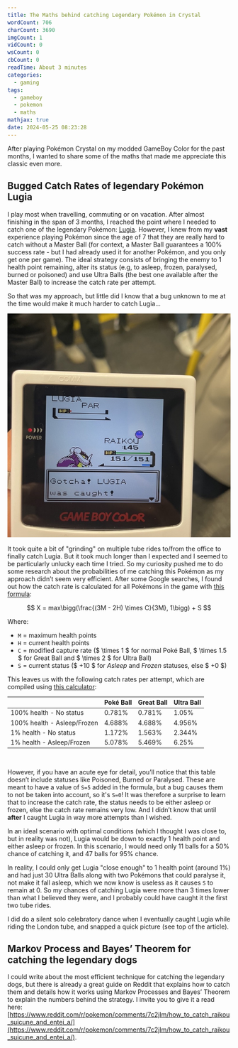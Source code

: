 ```yaml
---
title: The Maths behind catching Legendary Pokémon in Crystal
wordCount: 706
charCount: 3690
imgCount: 1
vidCount: 0
wsCount: 0
cbCount: 0
readTime: About 3 minutes
categories:
  - gaming
tags:
  - gameboy
  - pokemon
  - maths
mathjax: true
date: 2024-05-25 08:23:28
---
```


After playing Pokémon Crystal on my modded GameBoy Color for the past months, I wanted to share some of the maths that made me appreciate this classic even more. 

## Bugged Catch Rates of legendary Pokémon Lugia

I play most when travelling, commuting or on vacation. After almost finishing in the span of 3 months, I reached the point where I needed to catch one of the legendary Pokémon: [Lugia](https://pokemondb.net/pokedex/lugia). However, I knew from my **vast** experience playing Pokémon since the age of 7 that they are really hard to catch without a Master Ball (for context, a Master Ball guarantees a 100% success rate - but I had already used it for another Pokémon, and you only get one per game). The ideal strategy consists of bringing the enemy to 1 health point remaining, alter its status (e.g, to asleep, frozen, paralysed, burned or poisoned) and use Ultra Balls (the best one available after the Master Ball) to increase the catch rate per attempt. 

So that was my approach, but little did I know that a bug unknown to me at the time would make it much harder to catch Lugia...

![Catching Lugia with a great ball on the London Tube ride back home.](./Pokemon-Crystal-Maths/catching_lugia.jpeg)

<!--more-->

It took quite a bit of "grinding" on multiple tube rides to/from the office to finally catch Lugia. But it took much longer than I expected and I seemed to be particularly unlucky each time I tried. So my curiosity pushed me to do some research about the probabilities of me catching this Pokémon as my approach didn’t seem very efficient. After some Google searches, I found out how the catch rate is calculated for all Pokémons in the game with [this formula](https://www.dragonflycave.com/mechanics/gen-ii-capturing):

$$
X = max\bigg(\frac{(3M - 2H) \times C}{3M}, 1\bigg) + S
$$

Where:

- `M` = maximum health points
- `H` = current health points
- `C` = modified capture rate ($ \times 1 $ for normal Poké Ball, $ \times 1.5 $ for Great Ball and $ \times 2 $ for Ultra Ball)
- `S` = current status ($ +10 $ for *Asleep* and *Frozen* statuses, else $ +0 $)

This leaves us with the following catch rates per attempt, which are compiled using [this calculator](https://www.dragonflycave.com/calculators/gen-ii-catch-rate):

|  | Poké Ball | Great Ball | Ultra Ball |
| --- | --- | --- | --- |
| 100% health - No status | 0.781% | 0.781% | 1.05% |
| 100% health - Asleep/Frozen | 4.688% | 4.688% | 4.956% |
| 1% health - No status | 1.172% | 1.563% | 2.344% |
| 1% health - Asleep/Frozen | 5.078% | 5.469% | 6.25% |

<br>

However, if you have an acute eye for detail, you’ll notice that this table doesn’t include statuses like Poisoned, Burned or Paralysed. These are meant to have a value of `S=5` added in the formula, but a bug causes them to not be taken into account, so it's `S=0`! It was therefore a surprise to learn that to increase the catch rate, the status needs to be either asleep or frozen, else the catch rate remains very low. And I didn’t know that until **after** I caught Lugia in way more attempts than I wished.

In an ideal scenario with optimal conditions (which I thought I was close to, but in reality was not), Lugia would be down to exactly 1 health point and either asleep or frozen. In this scenario, I would need only 11 balls for a 50% chance of catching it, and 47 balls for 95% chance.

In reality, I could only get Lugia "close enough" to 1 health point (around 1%) and had just 30 Ultra Balls along with two Pokémons that could paralyse it, not make it fall asleep, which we now know is useless as it causes `S` to remain at 0. So my chances of catching Lugia were more than 3 times lower than what I believed they were, and I probably could have caught it the first two tube rides.

I did do a silent solo celebratory dance when I eventually caught Lugia while riding the London tube, and snapped a quick picture (see top of the article).

## Markov Process and Bayes’ Theorem for catching the legendary dogs

I could write about the most efficient technique for catching the legendary dogs, but there is already a great guide on Reddit that explains how to catch them and details how it works using Markov Processes and Bayes’ Theorem to explain the numbers behind the strategy. I invite you to give it a read here: [https://www.reddit.com/r/pokemon/comments/7c2jlm/how_to_catch_raikou_suicune_and_entei_a/](https://www.reddit.com/r/pokemon/comments/7c2jlm/how_to_catch_raikou_suicune_and_entei_a/).